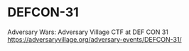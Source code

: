 # DEFCON-31
Adversary Wars: Adversary Village CTF at DEF CON 31
https://adversaryvillage.org/adversary-events/DEFCON-31/
